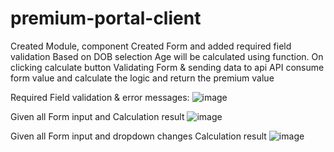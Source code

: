 # premium-portal-client

Created Module, component
Created Form and added required field validation
Based on DOB selection Age will be calculated using function.
On clicking calculate button
	Validating Form & sending data to api
	API consume form value and calculate the logic and return the premium value
  
  Required Field validation & error messages:
  ![image](https://user-images.githubusercontent.com/4916304/151703180-8d79d4e2-7c37-4982-8f0a-7d19500ee598.png)

  Given all Form input and Calculation result
  ![image](https://user-images.githubusercontent.com/4916304/151703130-3e0abe9a-7cde-4ef2-b54d-59a4603edcde.png)
  
  Given all Form input and dropdown changes Calculation result 
  ![image](https://user-images.githubusercontent.com/4916304/151703164-a789c405-7233-4606-a4cb-5ec5d79f4cbe.png)


